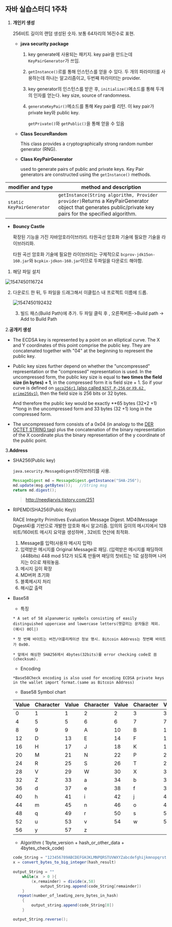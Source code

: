 ## 자바 실습스터디 1주차

1. **개인키 생성**

   256비트 길이의 랜덤 생성된 숫자. 보통 64자리의 16진수로 표현.

   * **java security package**

     1. key generate에 사용되는 패키지. key pair을 만드는데 `KeyPairGenerator`가 쓰임.

     2. `getInstance()`르를 통해 인스턴스를  얻을 수 있다. 두 개의 파라미터를 사용하는데 하나는 알고리즘이고, 두번째 파라미터는 provider.

     3. key generator의 인스턴스를 받은 후, `initialize()`메소드를 통해 두개의 인자를 얻는다. key size, source of randomness.

     4. `generateKeyPair()`메소드를 통해 Key pair를 리턴. 이 key pair가 private key와 public key.

        `getPrivate()`와 `getPublic()`을 통해 얻을 수 있음

   * **Class SecureRandom**

     This class provides a cryptographically strong random number generator (RNG).

   * **Class KeyPairGenerator**

     used to generate pairs of public and private keys. Key Pair generators are constructed using the `getInstance()` methods.

| modifier and type         | method and description                                       |
| ------------------------- | ------------------------------------------------------------ |
| `static KeyPairGenerator` | `getInstance(String algorithm, Provider provider)`Returns a KeyPairGenerator object that generates public/private key pairs for the specified algorithm. |

* **Bouncy Castle**

  확장된 기능을 가진 자바암호라이브러리. 타원곡선 암호화 기술에 필요한 기술을 라이브러리화.

  타원 곡선 암호화 기술에 필요한 라이브러리는 구체적으로 `bcprov-jdk15on-160.jar`와 `bcpkix-jdkon-160.jar`이므로 두파일을 다운로드 해야함.

1. 해당 파일 설치

![1547450116724](C:\Users\USER\AppData\Roaming\Typora\typora-user-images\1547450116724.png)

2. 다운로드 한 뒤, 두 파일을 드래그해서 이클립스 내 프로젝트 이름에 드롭.

   ![1547450192432](C:\Users\USER\AppData\Roaming\Typora\typora-user-images\1547450192432.png)

   3. 빌드 패스(Build Path)에 추가.  두 파일 클릭 후 , 오른쪽버튼->Build path -> Add to Build Path

2.**공개키 생성**

- The ECDSA key is represented by a point on an elliptical curve. The X and Y coordinates of this point comprise the public key. They are concatenated together with "04" at the beginning to represent the public key.

- Public key sizes further depend on whether the "uncompressed" representation or the "compressed" representation is used. In the uncompressed form, the public key size is equal to **two times the field size (in bytes) + 1**, in the compressed form it is field size + 1. So if your curve is defined on [`secp256r1` (also called `NIST P-256` or `X9.62 prime256v1`)](https://archive.fo/dIVB7#selection-1915.1527-1915.1569), then the field size is 256 bits or 32 bytes. 

  And therefore the public key would be exactly **65 bytes (32*2 +1) **long in the uncompressed form and 33 bytes (32 +1) long in the compressed form.

- The uncompressed form consists of a 0x04 (in analogy to the [DER OCTET STRING tag](https://archive.fo/gzAu7#selection-2633.0-2641.14)) plus the concatenation of the binary representation of the X coordinate plus the binary representation of the y coordinate of the public point.

3.**Address**

 * SHA256(Public key)

   `java.security.MessageDigest`라이브러리를 사용.

   ```java
   MessageDigest md = MessageDigest.getInstance("SHA-256");
   md.update(msg.getBytes());	//String msg
   return md.digest();
   ```

   > <SHA256>
   >
   > http://needjarvis.tistory.com/251

 * RIPEMD(SHA256(Public Key))

   RACE Integrity Primitives Evaluation Message Digest. MD4(Message Digest4)를 기반으로 개발한 암호화 해시 알고리즘. 임의의 길이의 메시지에서 128비트/160비트 메시지 요약을 생성하며 , 32비트 연산에 최적화.

   1. Message를 입력(사용자 메시지 입력)
   2. 입력받은 메시지를 Original Message로 패딩. (입력받은 메시지를 패딩하여(448bits) 448 mod 512가 되도록 만들며 패딩의 첫비트는 1로 설정하며 나머지는 0으로 채워놓음.  
   3. 메시지 길이 확장 
   4. MD버퍼 초기화 
   5. 블록메시지 처리
   6. 해시값 출력

* Base58 

  * 특징

  ```
  * A set of 58 alpanumeric symbols consisting of easily distinguished uppercase and lowercase letters(헷갈리는 문자들은 제외. (예시) 0Ol|)
  
  * 첫 번째 바이트는 버전/어플리케이션 정보 명시. Bitcoin Address는 첫번째 바이트가 0x00.
  
  * 앞에서 해싱한 SHA256에서 4bytes(32bits)를 error checking code로 씀(checksum).
  ```

  * Encoding

  ```
  *Base58Check encoding is also used for encoding ECDSA private keys in the wallet import format.(same as Bitcoin Address)
  ```

  *  Base58 Symbol chart

  | Value | Character | Value | Character | Value | Character | Value | Character |
  | ----- | --------- | ----- | --------- | ----- | --------- | ----- | --------- |
  | 0     | 1         | 1     | 2         | 2     | 3         | 3     | 4         |
  | 4     | 5         | 5     | 6         | 6     | 7         | 7     | 8         |
  | 8     | 9         | 9     | A         | 10    | B         | 11    | C         |
  | 12    | D         | 13    | E         | 14    | F         | 15    | G         |
  | 16    | H         | 17    | J         | 18    | K         | 19    | L         |
  | 20    | M         | 21    | N         | 22    | P         | 23    | Q         |
  | 24    | R         | 25    | S         | 26    | T         | 27    | U         |
  | 28    | V         | 29    | W         | 30    | X         | 31    | Y         |
  | 32    | Z         | 33    | a         | 34    | b         | 35    | c         |
  | 36    | d         | 37    | e         | 38    | f         | 39    | g         |
  | 40    | h         | 41    | i         | 42    | j         | 43    | k         |
  | 44    | m         | 45    | n         | 46    | o         | 47    | p         |
  | 48    | q         | 49    | r         | 50    | s         | 51    | t         |
  | 52    | u         | 53    | v         | 54    | w         | 55    | x         |
  | 56    | y         | 57    | z         |       |           |       |           |

  * Algorithm ( 1byte_version + hash_or_other_data + 4bytes_check_code)

  ```java
  code_String = "123456789ABCDEFGHJKLMNPQRSTUVWXYZabcdefghijkmnopqrstuvwxyz"
  x = convert_bytes_to_big_integer(hash_result)
      
  output_String = ""
      while(x  > 0 ){
          (x,remainder) = divide(x,58)
              output_String.append(code_String[remainder])
      }    
  	repeat(number_of_leading_zero_bytes_in_hash)
      {
          output_string.append(code_String[0])
      }
  
  output_String.reverse();
   
  ```


